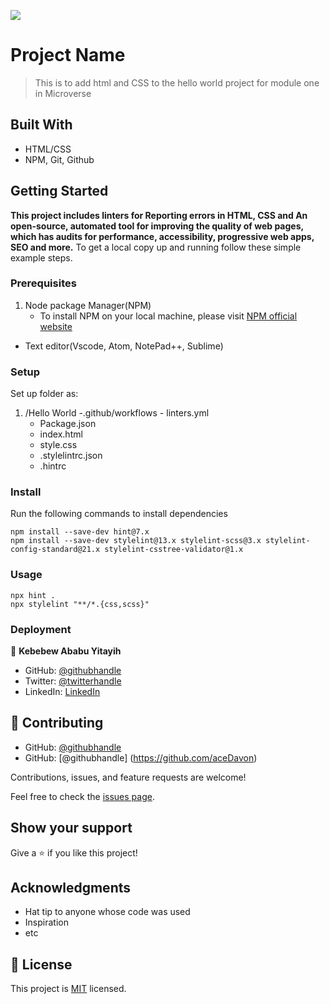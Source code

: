 ![](https://img.shields.io/badge/Microverse-blueviolet)
# Project Name
>This is to add html and CSS to the hello world project for module one in Microverse
## Built With
- HTML/CSS
- NPM, Git, Github
## Getting Started
**This project includes linters for Reporting errors in HTML, CSS and An open-source, automated tool for improving the quality of web pages, which has audits for performance, accessibility, progressive web apps, SEO and more.**
To get a local copy up and running follow these simple example steps.
### Prerequisites
1. Node package Manager(NPM)
   - To install NPM on your local machine, please visit [ NPM official website](https://nodejs.org/en/download/)
- Text editor(Vscode, Atom, NotePad++, Sublime)
### Setup
Set up folder as:
1. /Hello World
   -.github/workflows - linters.yml
   - Package.json
   - index.html
   - style.css
   - .stylelintrc.json
   - .hintrc
### Install
Run the following commands to install dependencies
```
npm install --save-dev hint@7.x
npm install --save-dev stylelint@13.x stylelint-scss@3.x stylelint-config-standard@21.x stylelint-csstree-validator@1.x
```
### Usage
```
npx hint .
npx stylelint "**/*.{css,scss}"
```
### Deployment

👤 **Kebebew Ababu Yitayih**

- GitHub: [@githubhandle](https://github.com/kebebewAbabu)
- Twitter: [@twitterhandle](https://twitter.com/keab)
- LinkedIn: [LinkedIn](https://linkedin.com/in/kebebew)


## 🤝 Contributing

- GitHub: [@githubhandle](https://github.com/iambenkis)
- GitHub: [@githubhandle] (https://github.com/aceDavon)


Contributions, issues, and feature requests are welcome!

Feel free to check the [issues page](../../issues/).

## Show your support

Give a ⭐️ if you like this project!

## Acknowledgments

- Hat tip to anyone whose code was used
- Inspiration
- etc

## 📝 License

This project is [MIT](./MIT.md) licensed.
